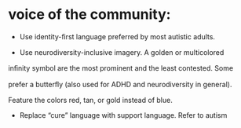 # voice of the community:

- Use identity-ﬁrst language preferred by most autistic adults.

- Use neurodiversity-inclusive imagery. A golden or multicolored

inﬁnity symbol are the most prominent and the least contested. Some

prefer a butterﬂy (also used for ADHD and neurodiversity in general).

Feature the colors red, tan, or gold instead of blue.

- Replace “cure” language with support language. Refer to autism